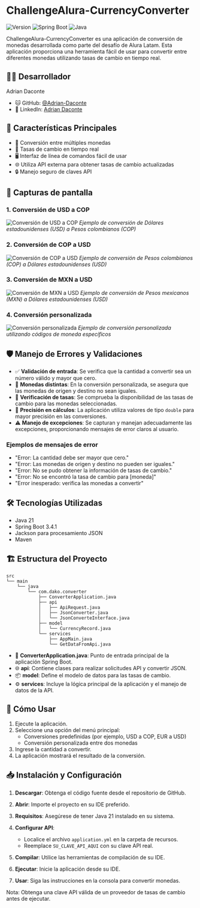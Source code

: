 # ChallengeAlura-CurrencyConverter

![Version](https://img.shields.io/badge/version-1.0-blue.svg)
![Spring Boot](https://img.shields.io/badge/Spring%20Boot-3.4.1-green.svg)
![Java](https://img.shields.io/badge/Java-21-orange.svg)

ChallengeAlura-CurrencyConverter es una aplicación de conversión de monedas desarrollada como parte del desafío de Alura Latam. Esta aplicación proporciona una herramienta fácil de usar para convertir entre diferentes monedas utilizando tasas de cambio en tiempo real.

## 👨‍💻 Desarrollador

Adrian Daconte

- 🐱 GitHub: [@Adrian-Daconte](https://github.com/Adrian-Daconte)
- 💼 LinkedIn: [Adrian Daconte](https://www.linkedin.com/in/adrian-daconte/)

## 🌟 Características Principales

- 💱 Conversión entre múltiples monedas
- 🔄 Tasas de cambio en tiempo real
- 🖥️ Interfaz de línea de comandos fácil de usar
- 🌐 Utiliza API externa para obtener tasas de cambio actualizadas
- 🔒 Manejo seguro de claves API

## 📸 Capturas de pantalla

### 1. Conversión de USD a COP

![Conversión de USD a COP](img/1.png)
*Ejemplo de conversión de Dólares estadounidenses (USD) a Pesos colombianos (COP)*

### 2. Conversión de COP a USD

![Conversión de COP a USD](img/2.png)
*Ejemplo de conversión de Pesos colombianos (COP) a Dólares estadounidenses (USD)*

### 3. Conversión de MXN a USD

![Conversión de MXN a USD](img/3.png)
*Ejemplo de conversión de Pesos mexicanos (MXN) a Dólares estadounidenses (USD)*

### 4. Conversión personalizada

![Conversión personalizada](img/4.png)
*Ejemplo de conversión personalizada utilizando códigos de moneda específicos*

## 🛡️ Manejo de Errores y Validaciones

- ✅ **Validación de entrada**: Se verifica que la cantidad a convertir sea un número válido y mayor que cero.
- 🔄 **Monedas distintas**: En la conversión personalizada, se asegura que las monedas de origen y destino no sean iguales.
- 💱 **Verificación de tasas**: Se comprueba la disponibilidad de las tasas de cambio para las monedas seleccionadas.
- 🔢 **Precisión en cálculos**: La aplicación utiliza valores de tipo `double` para mayor precisión en las conversiones.
- ⚠️ **Manejo de excepciones**: Se capturan y manejan adecuadamente las excepciones, proporcionando mensajes de error claros al usuario.

### Ejemplos de mensajes de error

- "Error: La cantidad debe ser mayor que cero."
- "Error: Las monedas de origen y destino no pueden ser iguales."
- "Error: No se pudo obtener la información de tasas de cambio."
- "Error: No se encontró la tasa de cambio para [moneda]"
- "Error inesperado: verifica las monedas a convertir"

## 🛠 Tecnologías Utilizadas

- Java 21
- Spring Boot 3.4.1
- Jackson para procesamiento JSON
- Maven

## 🏗 Estructura del Proyecto

```plaintext
src
└── main
    └── java
        └── com.dako.converter
            ├── ConverterApplication.java
            ├── api
            │   ├── ApiRequest.java
            │   ├── JsonConverter.java
            │   └── JsonConverteInterface.java
            ├── model
            │   └── CurrencyRecord.java
            └── services
                ├── AppMain.java
                └── GetDataFromApi.java

```

- 🚀 **ConverterApplication.java**: Punto de entrada principal de la aplicación Spring Boot.
- 🌐 **api**: Contiene clases para realizar solicitudes API y convertir JSON.
- 📦 **model**: Define el modelo de datos para las tasas de cambio.
- ⚙️ **services**: Incluye la lógica principal de la aplicación y el manejo de datos de la API.

## 🚀 Cómo Usar

1. Ejecute la aplicación.
2. Seleccione una opción del menú principal:
   - Conversiones predefinidas (por ejemplo, USD a COP, EUR a USD)
   - Conversión personalizada entre dos monedas
3. Ingrese la cantidad a convertir.
4. La aplicación mostrará el resultado de la conversión.

## 📥 Instalación y Configuración

1. **Descargar**: Obtenga el código fuente desde el repositorio de GitHub.

2. **Abrir**: Importe el proyecto en su IDE preferido.

3. **Requisitos**: Asegúrese de tener Java 21 instalado en su sistema.

4. **Configurar API**:
   - Localice el archivo `application.yml` en la carpeta de recursos.
   - Reemplace `SU_CLAVE_API_AQUI` con su clave API real.

5. **Compilar**: Utilice las herramientas de compilación de su IDE.

6. **Ejecutar**: Inicie la aplicación desde su IDE.

7. **Usar**: Siga las instrucciones en la consola para convertir monedas.

Nota: Obtenga una clave API válida de un proveedor de tasas de cambio antes de ejecutar.
